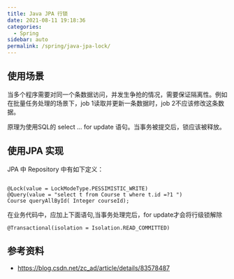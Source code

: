 ```yaml
---
title: Java JPA 行锁
date: 2021-08-11 19:18:36
categories: 
  - Spring
sidebar: auto
permalink: /spring/java-jpa-lock/
---
```


## 使用场景

当多个程序需要对同一个条数据访问，并发生争抢的情况，需要保证隔离性。例如在批量任务处理的场景下，job 1读取并更新一条数据时，job 2不应该修改这条数据。

原理为使用SQL的 select ... for update 语句。当事务被提交后，锁应该被释放。

## 使用JPA 实现

JPA 中 Repository 中有如下定义：

```

@Lock(value = LockModeType.PESSIMISTIC_WRITE)
@Query(value = "select t from Course t where t.id =?1 ")
Course queryAllById( Integer courseId);

```

在业务代码中，应加上下面语句,当事务处理完后，for update才会将行级锁解除

```
@Transactional(isolation = Isolation.READ_COMMITTED)
```


## 参考资料

- https://blog.csdn.net/zc_ad/article/details/83578487
